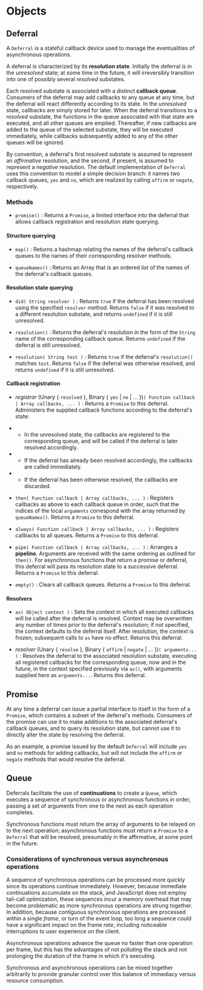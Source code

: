 # Objects

## Deferral

A `Deferral` is a stateful callback device used to manage the eventualities of asynchronous operations.

A deferral is characterized by its **resolution state**. Initially the deferral is in the *unresolved* state; at some time in the future, it will irreversibly transition into one of possibly several *resolved* substates. 

Each resolved substate is associated with a distinct **callback queue**. Consumers of the deferral may add callbacks to any queue at any time, but the deferral will react differently according to its state. In the *unresolved* state, callbacks are simply stored for later. When the deferral transitions to a *resolved* substate, the functions in the queue associated with that state are executed, and all other queues are emptied. Thereafter, if new callbacks are added to the queue of the selected substate, they will be executed immediately, while callbacks subsequently added to any of the other queues will be ignored.

By convention, a deferral's first resolved substate is assumed to represent an *affirmative* resolution, and the second, if present, is assumed to represent a *negative* resolution. The default implementation of `Deferral` uses this convention to model a simple decision branch: it names two callback queues, `yes` and `no`, which are realized by calling `affirm` or `negate`, respectively.

### Methods

* `promise()` : Returns a `Promise`, a limited interface into the deferral that allows callback registration and resolution state querying.

#### Structure querying
* `map()` : Returns a hashmap relating the names of the deferral's callback queues to the names of their corresponding resolver methods.

* `queueNames()` : Returns an Array that is an ordered list of the names of the deferral's callback queues.

#### Resolution state querying
* `did( String resolver )` : Returns `true` if the deferral has been resolved using the specified `resolver` method. Returns `false` if it was resolved to a different resolution substate, and returns `undefined` if it is still unresolved.

* `resolution()` : Returns the deferral's resolution in the form of the `String` name of the corresponding callback queue. Returns `undefined` if the deferral is still unresolved.

* `resolution( String test )` : Returns `true` if the deferral's `resolution()` matches `test`. Returns `false` if the deferral was otherwise resolved, and returns `undefined` if it is still unresolved.

#### Callback registration
* *registrar* (Unary { `resolved` }, Binary { `yes` | `no` | ... })`( Function callback | Array callbacks, ... )` : Returns a `Promise` to this deferral. Administers the supplied callback functions according to the deferral's state:
* * In the unresolved state, the callbacks are registered to the corresponding queue, and will be called if the deferral is later resolved accordingly.
* * If the deferral has already been resolved accordingly, the callbacks are called immediately.
* * If the deferral has been otherwise resolved, the callbacks are discarded.

* `then( Function callback | Array callbacks, ... )` : Registers callbacks as above to each callback queue in order, such that the indices of the local `arguments` correspond with the array returned by `queueNames()`. Returns a `Promise` to this deferral.

* `always( Function callback | Array callbacks, ... )` : Registers callbacks to all queues. Returns a `Promise` to this deferral.

* `pipe( Function callback | Array callbacks, ... )` : Arranges a **pipeline**. Arguments are received with the same ordering as outlined for `then()`. For asynchronous functions that return a promise or deferral, this deferral will pass its resolution state to a successive deferral. Returns a `Promise` to this deferral.

* `empty()` : Clears all callback queues. Returns a `Promise` to this deferral.

#### Resolvers
* `as( Object context )` : Sets the context in which all executed callbacks will be called after the deferral is resolved. Context may be overwritten any number of times prior to the deferral's resolution; if not specified, the context defaults to the deferral itself. After resolution, the context is frozen; subsequent calls to `as` have no effect. Returns this deferral.

* *resolver* (Unary { `resolve` }, Binary { `affirm` | `negate` | ... })`( arguments... )` : Resolves the deferral to the associated resolution substate, executing all registered callbacks for the corresponding queue, now and in the future, in the context specified previously via `as()`, with arguments supplied here as `arguments...`. Returns this deferral.


## Promise

At any time a deferral can issue a partial interface to itself in the form of a `Promise`, which contains a subset of the deferral's methods. Consumers of the promise can use it to make additions to the associated deferral's callback queues, and to query its resolution state, but cannot use it to directly alter the state by resolving the deferral.

As an example, a promise issued by the default `Deferral` will include `yes` and `no` methods for adding callbacks, but will not include the `affirm` or `negate` methods that would resolve the deferral.

## Queue

Deferrals facilitate the use of **continuations** to create a `Queue`, which executes a sequence of synchronous or asynchronous functions in order, passing a set of arguments from one to the next as each operation completes.

Synchronous functions must return the array of arguments to be relayed on to the next operation; asynchronous functions must return a `Promise` to a `Deferral` that will be resolved, presumably in the affirmative, at some point in the future.

### Considerations of synchronous versus asynchronous operations

A sequence of synchronous operations can be processed more quickly since its operations continue immediately. However, because immediate continuations accumulate on the stack, and JavaScript does not employ tail-call optimization, these sequences incur a memory overhead that may become problematic as more synchronous operations are strung together. In addition, because contiguous synchronous operations are processed within a single *frame*, or turn of the event loop, too long a sequence could have a significant impact on the frame *rate*, including noticeable interruptions to user experience on the client.

Asynchronous operations advance the queue no faster than one operation per frame, but this has the advantages of not polluting the stack and not prolonging the duration of the frame in which it's executing.

Synchronous and asynchronous operations can be mixed together arbitrarily to provide granular control over this balance of immediacy versus resource consumption.
